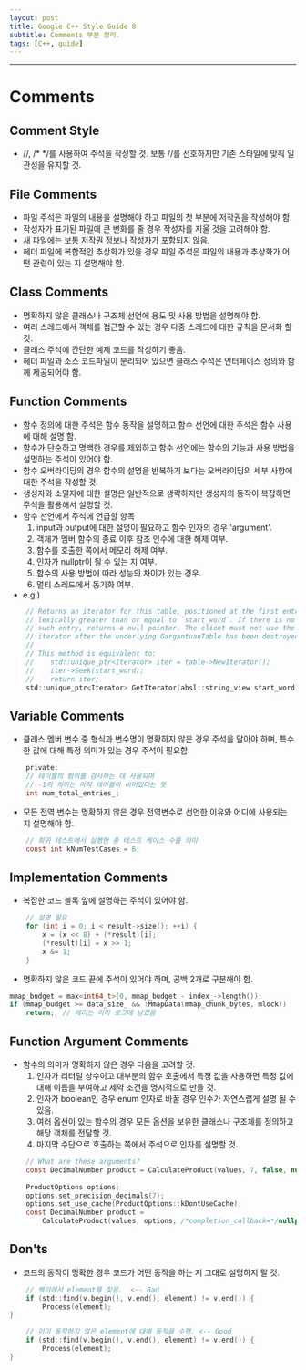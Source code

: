 ```yaml
---
layout: post
title: Google C++ Style Guide 8
subtitle: Comments 부분 정리.
tags: [C++, guide]
---
```


-------------

# Comments
## Comment Style
- //, /\* \*/를 사용하여 주석을 작성할 것. 보통 //를 선호하지만 기존 스타일에 맞춰 일관성을 유지할 것.

## File Comments
- 파일 주석은 파일의 내용을 설명해야 하고 파일의 첫 부분에 저작권을 작성해야 함.
- 작성자가 표기된 파일에 큰 변화를 줄 경우 작성자를 지울 것을 고려해야 함.
- 새 파일에는 보통 저작권 정보나 작성자가 포함되지 않음.
- 헤더 파일에 복합적인 추상화가 있을 경우 파일 주석은 파일의 내용과 추상화가 어떤 관련이 있는 지 설명해야 함.

## Class Comments
- 명확하지 않은 클래스나 구조체 선언에 용도 및 사용 방법을 설명해야 함.
- 여러 스레드에서 객체를 접근할 수 있는 경우 다중 스레드에 대한 규칙을 문서화 할 것.
- 클래스 주석에 간단한 예제 코드를 작성하기 좋음.
- 헤더 파일과 소스 코드파일이 분리되어 있으면 클래스 주석은 인터페이스 정의와 함께 제공되어야 함.

## Function Comments
- 함수 정의에 대한 주석은 함수 동작을 설명하고 함수 선언에 대한 주석은 함수 사용에 대해 설명 함.
- 함수가 단순하고 명백한 경우를 제외하고 함수 선언에는 함수의 기능과 사용 방법을 설명하는 주석이 있어야 함.
- 함수 오버라이딩의 경우 함수의 설명을 반복하기 보다는 오버라이딩의 세부 사항에 대한 주석을 작성할 것.
- 생성자와 소멸자에 대한 설명은 일반적으로 생략하지만 생성자의 동작이 복잡하면 주석을 활용해서 설명할 것.
- 함수 선언에서 주석에 언급할 항목
    1. input과 output에 대한 설명이 필요하고 함수 인자의 경우 \'argument\'.
	2. 객체가 멤버 함수의 종료 이후 참조 인수에 대한 해제 여부.
	3. 함수를 호출한 쪽에서 메모리 해제 여부.
	4. 인자가 nullptr이 될 수 있는 지 여부.
	5. 함수의 사용 방법에 따라 성능의 차이가 있는 경우.
	6. 멀티 스레드에서 동기화 여부.
- e.g.)
~~~C
    // Returns an iterator for this table, positioned at the first entry
    // lexically greater than or equal to `start_word`. If there is no
    // such entry, returns a null pointer. The client must not use the
    // iterator after the underlying GargantuanTable has been destroyed.
    //
    // This method is equivalent to:
    //    std::unique_ptr<Iterator> iter = table->NewIterator();
    //    iter->Seek(start_word);
    //    return iter;
    std::unique_ptr<Iterator> GetIterator(absl::string_view start_word) const;
~~~

## Variable Comments
- 클래스 멤버 변수 중 형식과 변수명이 명확하지 않은 경우 주석을 달아야 하며, 특수한 값에 대해 특정 의미가 있는 경우 주석이 필요함.
~~~C
    private:
    // 테이블의 범위를 검사하는 데 사용되며
    // -1의 의미는 아직 테이블이 비어있다는 뜻
    int num_total_entries_;
~~~
- 모든 전역 변수는 명확하지 않은 경우 전역변수로 선언한 이유와 어디에 사용되는 지 설명해야 함.
~~~C
    // 회귀 테스트에서 실행한 총 테스트 케이스 수를 의미
    const int kNumTestCases = 6;
~~~

## Implementation Comments
- 복잡한 코드 블록 앞에 설명하는 주석이 있어야 함.
~~~C
    // 설명 필요
    for (int i = 0; i < result->size(); ++i) {
        x = (x << 8) + (*result)[i];
        (*result)[i] = x >> 1;
        x &= 1;
    }
~~~

- 명확하지 않은 코드 끝에 주석이 있어야 하며, 공백 2개로 구분해야 함.
~~~C
mmap_budget = max<int64_t>(0, mmap_budget - index_->length());
if (mmap_budget >= data_size_ && !MmapData(mmap_chunk_bytes, mlock))
    return;  // 에러는 이미 로그에 남겼음
~~~

## Function Argument Comments
- 함수의 의미가 명확하지 않은 경우 다음을 고려할 것.
    1. 인자가 리터럴 상수이고 대부분의 함수 호출에서 특정 값을 사용하면 특정 값에 대해 이름을 부여하고 제약 조건을 명시적으로 만들 것.
    2. 인자가 boolean인 경우 enum 인자로 바꿀 경우 인수가 자연스럽게 설명 될 수 있음.
    3. 여러 옵션이 있는 함수의 경우 모든 옵션을 보유한 클래스나 구조체를 정의하고 해당 객체를 전달할 것.
    4. 마지막 수단으로 호출하는 쪽에서 주석으로 인자를 설명할 것.
~~~C
    // What are these arguments?
    const DecimalNumber product = CalculateProduct(values, 7, false, nullptr);
	
    ProductOptions options;
    options.set_precision_decimals(7);
    options.set_use_cache(ProductOptions::kDontUseCache);
    const DecimalNumber product =
        CalculateProduct(values, options, /*completion_callback=*/nullptr);
~~~

## Don'ts
- 코드의 동작이 명확한 경우 코드가 어떤 동작을 하는 지 그대로 설명하지 말 것.
~~~C
    // 벡터에서 element를 찾음.  <-- Bad
    if (std::find(v.begin(), v.end(), element) != v.end()) {
        Process(element);
}

    // 이미 동작하지 않은 element에 대해 동작을 수행. <-- Good
    if (std::find(v.begin(), v.end(), element) != v.end()) {
        Process(element);
}
~~~